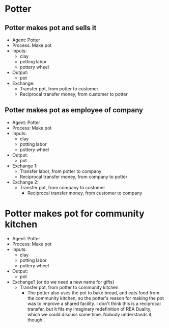 # Potter

## Potter makes pot and sells it

* Agent: Potter
* Process: Make pot
* Inputs:
    * clay
    * potting labor
    * pottery wheel
* Output:
    * pot
* Exchange:
    * Transfer pot, from potter to customer
    * Reciprocal transfer money, from customer to potter


## Potter makes pot as employee of company

* Agent: Potter
* Process: Make pot
* Inputs:
    * clay
    * potting labor
    * pottery wheel
* Output:
    * pot
* Exchange 1:
    * Transfer labor, from potter to company
    * Reciprocal transfer money, from company to potter
* Exchange 2:
    * Transfer pot, from company to customer
      * Reciprocal transfer money, from customer to company

# Potter makes pot for community kitchen

* Agent: Potter
* Process: Make pot
* Inputs:
    * clay
    * potting labor
    * pottery wheel
* Output:
    * pot
* Exchange? (or do we need a new name for gifts)
    * Transfer pot, from potter to community kitchen
        * The potter also uses the pot to bake bread, and eats food from the community kitchen, so the potter's reason for making the pot was to improve a shared facility. I don't think this is a reciprocal transfer, but it fits my imaginary redefinition of REA Duality, which we could discuss some time. Nobody understands it, though..
